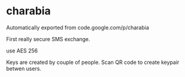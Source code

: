 # charabia
Automatically exported from code.google.com/p/charabia

First really secure SMS exchange. 

use AES 256 

Keys are created by couple of people. Scan QR code to create keypair betwen users.
